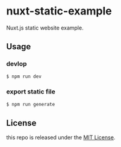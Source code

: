 # nuxt-static-example

Nuxt.js static website example.

## Usage

### devlop

```bash
$ npm run dev
```

### export static file

```bash
$ npm run generate
```

## License

this repo is released under the [MIT License][licensed-url].

[licensed-image]: https://img.shields.io/badge/license-MIT-blue.svg
[licensed-url]: https://github.com/kenote/nuxt-static-example/blob/master/LICENSE